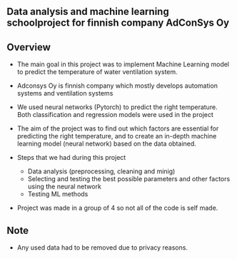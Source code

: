 ## Data analysis and machine learning schoolproject for finnish company AdConSys Oy

## Overview

- The main goal in this project was to implement Machine Learning model to predict the temperature of water ventilation system. 
- Adconsys Oy is finnish company which mostly develops automation systems and ventilation systems 
- We used neural networks (Pytorch) to predict the right temperature. Both classification and regression models were used in the project

- The aim of the project was to find out which factors are essential for predicting the right temperature, and to create an in-depth machine learning model (neural network) based on the data obtained.

- Steps that we had during this project
	- Data analysis (preprocessing, cleaning and minig)
	- Selecting and testing the best possible parameters and other factors using the neural network
	- Testing ML methods
- Project was made in a group of 4 so not all of the code is self made.

## Note

- Any used data had to be removed due to privacy reasons.
